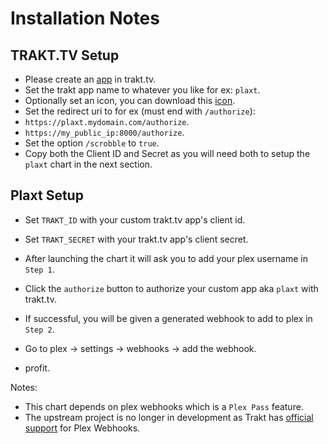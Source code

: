 # Installation Notes

## TRAKT.TV Setup

- Please create an [app](https://trakt.tv/oauth/applications/new) in trakt.tv.
- Set the trakt app name to whatever you like for ex: `plaxt`.
- Optionally set an icon, you can download this [icon](https://raw.githubusercontent.com/truecharts/charts/9056d3c8f7893e02a070b542cc7985274a05aad2/charts/incubator/plaxt/icon.png).
- Set the redirect uri to for ex (must end with `/authorize`):
- `https://plaxt.mydomain.com/authorize`.
- `https://my_public_ip:8000/authorize`.
- Set the option `/scrobble` to `true`.
- Copy both the Client ID and Secret as you will need both to setup the `plaxt` chart in the next section.

## Plaxt Setup

- Set `TRAKT_ID` with your custom trakt.tv app's client id.
- Set `TRAKT_SECRET` with your trakt.tv app's client secret.

- After launching the chart it will ask you to add your plex username in `Step 1`.
- Click the `authorize` button to authorize your custom app aka `plaxt` with trakt.tv.
- If successful, you will be given a generated webhook to add to plex in `Step 2`.

- Go to plex -> settings -> webhooks -> add the webhook.
- profit.

Notes:

- This chart depends on plex webhooks which is a `Plex Pass` feature.
- The upstream project is no longer in development as Trakt has [official support](https://blog.trakt.tv/plex-scrobbler-52db9b016ead) for Plex Webhooks.

